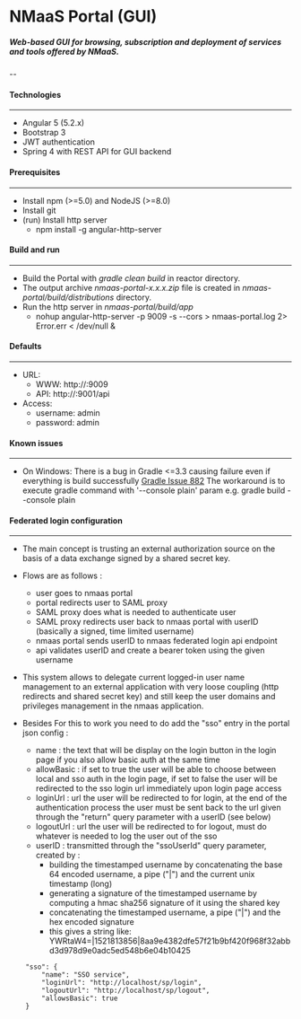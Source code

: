 # NMaaS Portal (GUI)

##### Web-based GUI for browsing, subscription and deployment of services and tools offered by NMaaS.

--

#### Technologies
---
 * Angular 5 (5.2.x)
 * Bootstrap 3
 * JWT authentication
 * Spring 4 with REST API for GUI backend

#### Prerequisites
---
 + Install npm (>=5.0) and NodeJS (>=8.0)
 + Install git
 + (run) Install http server 
   - npm install -g angular-http-server

#### Build and run
---
  + Build the Portal with *gradle clean build* in reactor directory.
  + The output archive *nmaas-portal-x.x.x.zip* file is created in *nmaas-portal/build/distributions* directory.
  + Run the http server in *nmaas-portal/build/app*
    - nohup angular-http-server -p 9009 -s --cors > nmaas-portal.log 2> Error.err < /dev/null &

#### Defaults
---
  + URL:
    - WWW: http://<HOSTNAME>:9009
    - API: http://<HOSTNAME>:9001/api
  + Access:
    - username: admin
    - password: admin

#### Known issues
---
 + On Windows: 
   There is a bug in Gradle <=3.3 causing failure even if everything is build successfully [Gradle Issue 882](https://github.com/gradle/gradle/issues/882)
   The workaround is to execute gradle command with '--console plain' param 
   e.g. gradle build --console plain
  
#### Federated login configuration
---

  + The main concept is trusting an external authorization source on the basis of a data exchange signed by a shared secret key.
  
  + Flows are as follows :
    - user goes to nmaas portal
    - portal redirects user to SAML proxy
    - SAML proxy does what is needed to authenticate user
    - SAML proxy redirects user back to nmaas portal with userID (basically a signed, time limited username)
    - nmaas portal sends userID to nmaas federated login api endpoint
    - api validates userID and create a bearer token using the given username
  
  + This system allows to delegate current logged-in user name management to an external application with very loose coupling (http redirects and shared secret key) and still keep the user domains and privileges management in the nmaas application.

  + Besides For this to work you need to do add the "sso" entry in the portal json config :
    - name : the text that will be display on the login button in the login page if you also allow basic auth at the same time
    - allowBasic : if set to true the user will be able to choose between local and sso auth in the login page, if set to false the user will be redirected to the sso login url immediately upon login page access
    - loginUrl : url the user will be redirected to for login, at the end of the authentication process the user must be sent back to the url given through the "return" query parameter with a userID (see below)
    - logoutUrl : url the user will be redirected to for logout, must do whatever is needed to log the user out of the sso    
    - userID : transmitted through the "ssoUserId" query parameter, created by :
      - building the timestamped username by concatenating the base 64 encoded username, a pipe ("|") and the current unix timestamp (long)
      - generating a signature of the timestamped username by computing a hmac sha256 signature of it using the shared key
      - concatenating the timestamped username, a pipe ("|") and the hex encoded signature
      - this gives a string like: YWRtaW4=|1521813856|8aa9e4382dfe57f21b9bf420f968f32abbd3d978d9e0adc5ed548b6e04b10425

```
    "sso": {
        "name": "SSO service",
        "loginUrl": "http://localhost/sp/login",
        "logoutUrl": "http://localhost/sp/logout",
        "allowsBasic": true
    }
```
